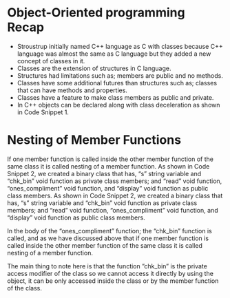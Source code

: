 
# Object-Oriented programming Recap

- Stroustrup initially named C++ language as C with classes because C++ language was almost the same as C language but they added a new concept of classes in it.
- Classes are the extension of structures in C language.
- Structures had limitations such as; members are public and no methods.
- Classes have some additional futures than structures such as; classes that can have methods and properties.
- Classes have a feature to make class members as public and private.
- In C++ objects can be declared along with class deceleration as shown in Code Snippet 1.

# Nesting of Member Functions

If one member function is called inside the other member function of the same class it is called nesting of a member function. As shown in Code Snippet 2, we created 
a binary class that has, “s” string variable and “chk_bin” void function as private class members; and “read” void function, “ones_compliment” void function, and 
“display” void function as public class members. As shown in Code Snippet 2, we created a binary class that has, “s” string variable and “chk_bin” void function as 
private class members; and “read” void function, “ones_compliment” void function, and “display” void function as public class members. 

In the body of the “ones_compliment” function; the “chk_bin” function is called, and as we have discussed above that if one member function is called inside the other member function of the same class it is called 
 nesting of a member function. 
 
 The main thing to note here is that the function ”chk_bin” is the private access modifier of the class so we cannot access it directly by using the object, it can be only accessed inside the class or by the member function of the class.
